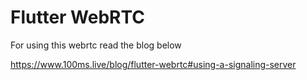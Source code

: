 # Flutter WebRTC

For using this webrtc read the blog below 

https://www.100ms.live/blog/flutter-webrtc#using-a-signaling-server  
